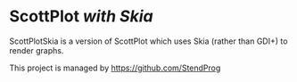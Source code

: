 # ScottPlot _with Skia_

ScottPlotSkia is a version of ScottPlot which uses Skia (rather than GDI+) to render graphs. 

This project is managed by https://github.com/StendProg